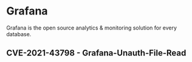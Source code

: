# Grafana

Grafana is the open source analytics & monitoring solution for every database.

## CVE-2021-43798 - Grafana-Unauth-File-Read
